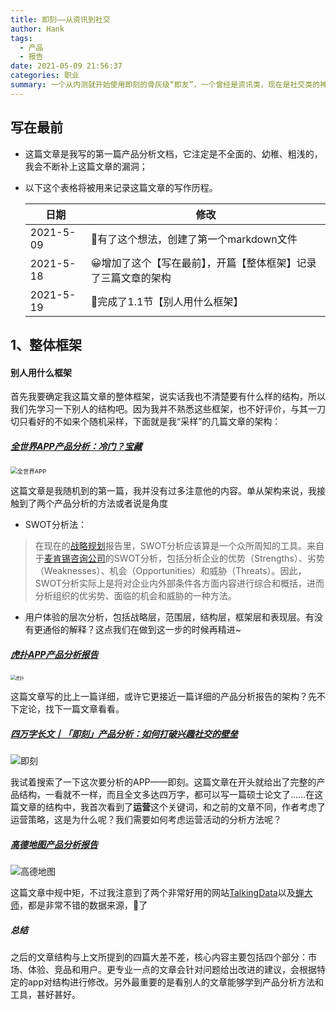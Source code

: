 ```yaml
---
title: 即刻——从资讯到社交
author: Hank
tags:
  - 产品
  - 报告
date: 2021-05-09 21:56:37
categories: 职业
summary: 一个从内测就开始使用即刻的骨灰级“即友”，一个曾经是资讯类，现在是社交类的神奇APP。
---
```


## 写在最前

+ 这篇文章是我写的第一篇产品分析文档，它注定是不全面的、幼稚、粗浅的，我会不断补上这篇文章的漏洞；

+ 以下这个表格将被用来记录这篇文章的写作历程。

  | 日期      | 修改                                                         |
  | --------- | ------------------------------------------------------------ |
  | 2021-5-09 | 🚩有了这个想法，创建了第一个markdown文件                      |
  | 2021-5-18 | 😀增加了这个【写在最前】，开篇【整体框架】记录了三篇文章的架构 |
  | 2021-5-19 | 🙂完成了1.1节【别人用什么框架】                               |

## 1、整体框架

#### 别人用什么框架

首先我要确定我这篇文章的整体框架，说实话我也不清楚要有什么样的结构，所以我们先学习一下别人的结构吧。因为我并不熟悉这些框架，也不好评价，与其一刀切只看好的不如来个随机采样，下面就是我“采样”的几篇文章的架构：

##### [全世界APP产品分析：冷门？宝藏](http://www.woshipm.com/evaluating/4391597.html)

<img src="https://my-picbed.oss-cn-hangzhou.aliyuncs.com/img/20210518223206.png" alt="全世界APP" style="zoom: 67%;" />

这篇文章是我随机到的第一篇，我并没有过多注意他的内容。单从架构来说，我接触到了两个产品分析的方法或者说是角度

+ SWOT分析法：

> 在现在的[战略规划](https://wiki.mbalib.com/wiki/战略规划)报告里，SWOT分析应该算是一个众所周知的工具。来自于[麦肯锡咨询公司](https://wiki.mbalib.com/wiki/麦肯锡咨询公司)的SWOT分析，包括分析企业的优势（Strengths）、劣势（Weaknesses）、机会（Opportunities）和威胁（Threats）。因此，SWOT分析实际上是将对企业内外部条件各方面内容进行综合和概括，进而分析组织的优劣势、面临的机会和威胁的一种方法。

+ 用户体验的层次分析，包括战略层，范围层，结构层，框架层和表现层。有没有更通俗的解释？这点我们在做到这一步的时候再精进~

##### [虎扑APP产品分析报告](http://www.woshipm.com/evaluating/3757410.html)

<img src="https://my-picbed.oss-cn-hangzhou.aliyuncs.com/img/20210518224249.png" alt="虎扑" style="zoom:50%;" />

这篇文章写的比上一篇详细，或许它更接近一篇详细的产品分析报告的架构？先不下定论，找下一篇文章看看。

##### [四万字长文丨「即刻」产品分析：如何打破兴趣社交的壁垒 ](http://www.woshipm.com/evaluating/2883948.html)

![即刻](https://my-picbed.oss-cn-hangzhou.aliyuncs.com/img/20210518225319.png)

我试着搜索了一下这次要分析的APP——即刻。这篇文章在开头就给出了完整的产品结构，一看就不一样，而且全文多达四万字，都可以写一篇硕士论文了……在这篇文章的结构中，我首次看到了**运营**这个关键词，和之前的文章不同，作者考虑了运营策略，这是为什么呢？我们需要如何考虑运营活动的分析方法呢？

##### [高德地图产品分析报告](http://www.woshipm.com/evaluating/3429568.html)

![高德地图](https://my-picbed.oss-cn-hangzhou.aliyuncs.com/img/20210519213027.png)

这篇文章中规中矩，不过我注意到了两个非常好用的网站[TalkingData](https://www.talkingdata.com/)以及[蝉大师](https://www.chandashi.com/)，都是非常不错的数据来源，🐎了

##### 总结

之后的文章结构与上文所提到的四篇大差不差，核心内容主要包括四个部分：市场、体验、竞品和用户。更专业一点的文章会针对问题给出改进的建议，会根据特定的app对结构进行修改。另外最重要的是看别人的文章能够学到产品分析方法和工具，甚好甚好。
